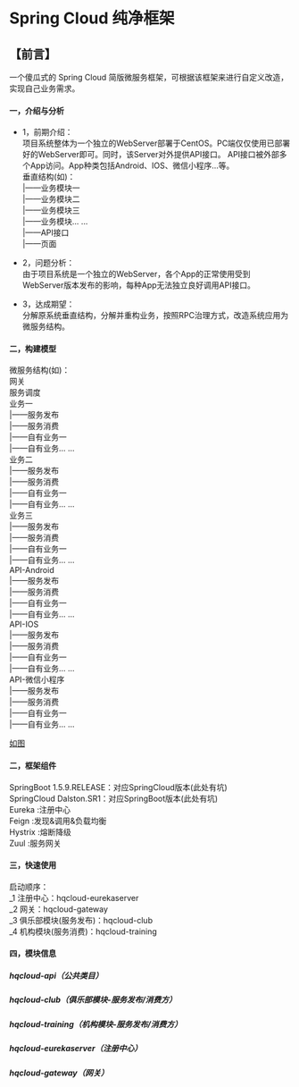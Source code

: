 # Spring Cloud 纯净框架  

## 【前言】  
一个傻瓜式的 Spring Cloud 简版微服务框架，可根据该框架来进行自定义改造，
实现自己业务需求。

#### 一，介绍与分析  
- 1，前期介绍：  
项目系统整体为一个独立的WebServer部署于CentOS。PC端仅仅使用已部署好的WebServer即可。同时，该Server对外提供API接口。
API接口被外部多个App访问。App种类包括Android、IOS、微信小程序...等。  
垂直结构(如)：  
  |——业务模块一  
  |——业务模块二  
  |——业务模块三  
  |——业务模块... ...  
  |——API接口  
  |——页面 
      
- 2，问题分析：  
由于项目系统是一个独立的WebServer，各个App的正常使用受到WebServer版本发布的影响，每种App无法独立良好调用API接口。

- 3，达成期望：  
 分解原系统垂直结构，分解并重构业务，按照RPC治理方式，改造系统应用为微服务结构。

#### 二，构建模型
微服务结构(如)：  
网关  
服务调度  
业务一  
  |——服务发布  
  |——服务消费  
  |——自有业务一  
  |——自有业务... ...  
业务二  
  |——服务发布  
  |——服务消费  
  |——自有业务一  
  |——自有业务... ...  
业务三  
  |——服务发布  
  |——服务消费  
  |——自有业务一  
  |——自有业务... ...  
API-Android  
  |——服务发布  
  |——服务消费  
  |——自有业务一  
  |——自有业务... ...  
API-IOS  
  |——服务发布  
  |——服务消费  
  |——自有业务一  
  |——自有业务... ...  
API-微信小程序  
  |——服务发布  
  |——服务消费  
  |——自有业务一  
  |——自有业务... ...  
  
[如图](https://github.com/sweekyforzymail/hq-SpringCloud/blob/master/%E6%9C%8D%E5%8A%A1%E6%B2%BB%E7%90%86.jpg)  
  
#### 二，框架组件
SpringBoot 1.5.9.RELEASE：对应SpringCloud版本(此处有坑)  
SpringCloud Dalston.SR1：对应SpringBoot版本(此处有坑)  
Eureka :注册中心  
Feign :发现&调用&负载均衡  
Hystrix :熔断降级  
Zuul :服务网关  

#### 三，快速使用
启动顺序：  
_1 注册中心：hqcloud-eurekaserver  
_2 网关：hqcloud-gateway  
_3 俱乐部模块(服务发布)：hqcloud-club  
_4 机构模块(服务消费)：hqcloud-training

#### 四，模块信息  
##### hqcloud-api（公共类目）
##### hqcloud-club（俱乐部模块-服务发布/消费方）
##### hqcloud-training（机构模块-服务发布/消费方）  
##### hqcloud-eurekaserver（注册中心）  
##### hqcloud-gateway（网关）  


